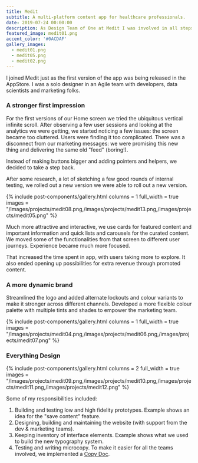 ```yaml
---
title: Medit
subtitle: A multi-platform content app for healthcare professionals.
date: 2019-07-24 00:00:00
description: As Design Team of One at Medit I was involved in all steps of the product cycle from shaping-up new features and building prototypes to developer hand-off.
featured_image: medit01.png
accent_color: '#0ACDAF'
gallery_images:
  - medit01.png
  - medit05.png
  - medit02.png
---
```


I joined Medit just as the first version of the app was being released in the AppStore. I was a solo designer in an Agile team with developers, data scientists and marketing folks.

### A stronger first impression

For the first versions of our Home screen we tried the ubiquitous vertical infinite scroll. After observing a few user sessions and looking at the analytics we were getting, we started noticing a few issues: the screen became too cluttered. Users were finding it too complicated. There was a disconnect from our marketing messages: we were promising this new thing and delivering the same old "feed" (boring!).

Instead of making buttons bigger and adding pointers and helpers, we decided to take a step back.

After some research, a lot of sketching a few good rounds of internal testing, we rolled out a new version we were able to roll out a new version.

{% include post-components/gallery.html
	columns = 1
	full_width = true
	images = "/images/projects/medit08.png,/images/projects/medit13.png,/images/projects/medit05.png"
%}

Much more attractive and interactive, we use cards for featured content and important information and quick lists and carousels for the curated content. We moved some of the functionalities from that screen to different user journeys. Experience became much more focused.

That increased the time spent in app, with users taking more to explore. It also ended opening up possibilities for extra revenue through promoted content.

### A more dynamic brand

Streamlined the logo and added alternate lockouts and colour variants to make it stronger across different channels. Developed a more flexible colour palette with multiple tints and shades to empower the marketing team.

{% include post-components/gallery.html
  columns = 1
  full_width = true
  images = "/images/projects/medit04.png,/images/projects/medit06.png,/images/projects/medit07.png"
%}

### Everything Design

{% include post-components/gallery.html
	columns = 2
	full_width = true
	images = "/images/projects/medit09.png,/images/projects/medit10.png,/images/projects/medit11.png,/images/projects/medit12.png"
%}

Some of my responsibilities included:

1. Building and testing low and high fidelity prototypes. Example shows an idea for the "save content" feature.
2. Designing, building and maintaining the website (with support from the dev & marketing teams).
3. Keeping inventory of interface elements. Example shows what we used to build the new typography system.
4. Testing and writing microcopy. To make it easier for all the teams involved, we implemented a [Copy Doc](https://medium.com/dropbox-design/how-to-improve-your-design-process-with-copy-docs-767f2d02377a).
